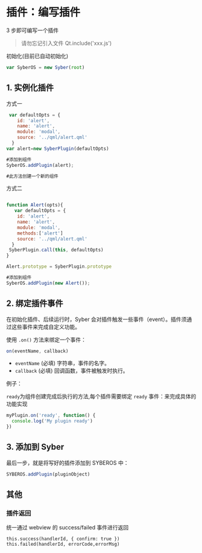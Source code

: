# 插件：编写插件

3 步即可编写一个插件

> 请勿忘记引入文件 Qt.include('xxx.js')

初始化(目前已自动初始化)

```js
var SyberOS = new Syber(root)
```

## 1. 实例化插件

方式一

```javascript
 var defaultOpts = {
    id: 'alert',
    name: 'alert',
    module: 'modal',
    source: '../qml/alert.qml'
  }
var alert=new SyberPlugin(defaultOpts)

#添加到组件
SyberOS.addPlugin(alert);

#此方法创建一个新的组件

```

方式二

```javascript

function Alert(opts){
   var defaultOpts = {
    id: 'alert',
    name: 'alert',
    module: 'modal',
    methods:['alert']
    source: '../qml/alert.qml'
  }
 SyberPlugin.call(this, defaultOpts)
}

Alert.prototype = SyberPlugin.prototype

#添加到组件
SyberOS.addPlugin(new Alert());

```

## 2. 绑定插件事件

在初始化插件、后续运行时，Syber 会对插件触发一些事件（event）。插件须通过这些事件来完成自定义功能。

使用 `.on()` 方法来绑定一个事件：

```javascript
on(eventName, callback)
```

- `eventName` (必填) 字符串，事件的名字。
- `callback` (必填) 回调函数，事件被触发时执行。

例子：

`ready`为组件创建完成后执行的方法,每个插件需要绑定 `ready` 事件：来完成具体的功能实现

```javascript
myPlugin.on('ready', function() {
  console.log('My plugin ready')
})
```

## 3. 添加到 Syber

最后一步，就是将写好的插件添加到 SYBEROS 中：

```javascript
SYBEROS.addPlugin(pluginObject)
```

## 其他

### 插件返回

统一通过 webview 的 success/failed 事件进行返回

```
this.success(handlerId, { confirm: true })
this.failed(handlerId, errorCode,errorMsg)

```

```

```
